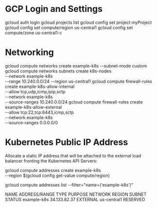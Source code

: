 # GCP Login and Settings
gcloud auth login
gcloud projects list
gcloud config set project myProject
gcloud config set compute/region us-central1
gcloud config set compute/zone us-central1-c

# Networking

gcloud compute networks create example-k8s --subnet-mode custom
gcloud compute networks subnets create k8s-nodes \
--network example-k8s \
--range 10.240.0.0/24 --region us-central1
gcloud compute firewall-rules create example-k8s-allow-internal \
 --allow tcp,udp,icmp,ipip,sctp \
 --network example-k8s \
 --source-ranges 10.240.0.0/24
gcloud compute firewall-rules create example-k8s-allow-external \
 --allow tcp:22,tcp:6443,icmp,sctp \
 --network example-k8s \
 --source-ranges 0.0.0.0/0

# Kubernetes Public IP Address
Allocate a static IP address that will be attached to the external load balancer fronting the Kubernetes API Servers:

gcloud compute addresses create example-k8s \
  --region $(gcloud config get-value compute/region)    

gcloud compute addresses list --filter="name=('example-k8s')"

NAME         ADDRESS/RANGE  TYPE      PURPOSE  NETWORK  REGION       SUBNET  STATUS
example-k8s  34.133.82.37   EXTERNAL                    us-central1          RESERVED

